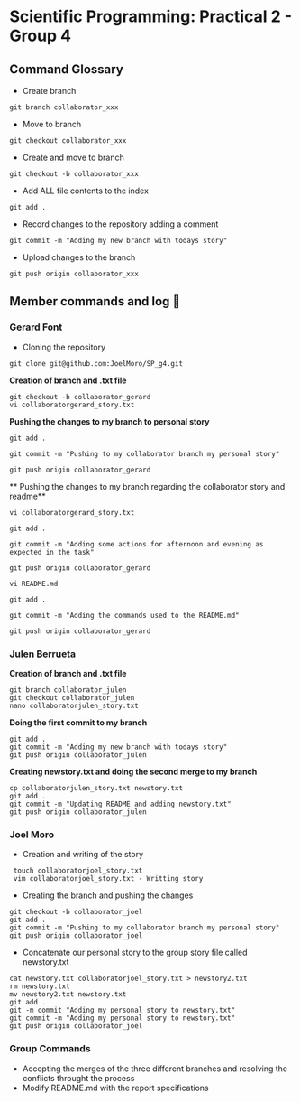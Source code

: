 

# Scientific Programming: Practical 2 - Group 4


## Command Glossary

* Create branch
````
git branch collaborator_xxx
````

* Move to branch
```
git checkout collaborator_xxx
````

* Create and move to branch
````
git checkout -b collaborator_xxx
````

* Add ALL file contents to the index
````
git add .
````

* Record changes to the repository adding a comment
````
git commit -m "Adding my new branch with todays story"
````

* Upload changes to the branch
````
git push origin collaborator_xxx
````


## Member commands and log :dizzy:


### Gerard Font

* Cloning the repository
````
git clone git@github.com:JoelMoro/SP_g4.git
````





**Creation of branch and .txt file**

````
git checkout -b collaborator_gerard
vi collaboratorgerard_story.txt
````

**Pushing the changes to my branch to personal story**

````
git add .

git commit -m "Pushing to my collaborator branch my personal story"

git push origin collaborator_gerard
````

** Pushing the changes to my branch regarding  the collaborator story and readme**
````
vi collaboratorgerard_story.txt

git add .

git commit -m "Adding some actions for afternoon and evening as expected in the task"

git push origin collaborator_gerard

vi README.md

git add .

git commit -m "Adding the commands used to the README.md"

git push origin collaborator_gerard

````

### Julen Berrueta 

**Creation of branch and .txt file**

````
git branch collaborator_julen
git checkout collaborator_julen
nano collaboratorjulen_story.txt
````

**Doing the first commit to my branch**

````
git add .
git commit -m "Adding my new branch with todays story"
git push origin collaborator_julen
````

**Creating newstory.txt and doing the second merge to my branch**

````
cp collaboratorjulen_story.txt newstory.txt
git add .
git commit -m "Updating README and adding newstory.txt"
git push origin collaborator_julen
````


### Joel Moro

* Creation and writing of the story
````
 touch collaboratorjoel_story.txt 
 vim collaboratorjoel_story.txt - Writting story 
````

* Creating the branch and pushing the changes  

````
git checkout -b collaborator_joel 
git add . 
git commit -m "Pushing to my collaborator branch my personal story" 
git push origin collaborator_joel 

````
* Concatenate our personal story to the group story file called newstory.txt

````
cat newstory.txt collaboratorjoel_story.txt > newstory2.txt
rm newstory.txt
mv newstory2.txt newstory.txt
git add .
git -m commit "Adding my personal story to newstory.txt"
git commit -m "Adding my personal story to newstory.txt"
git push origin collaborator_joel
````

### Group Commands

* Accepting the merges of the three different branches and resolving the conflicts throught the process
* Modify README.md with the report specifications

